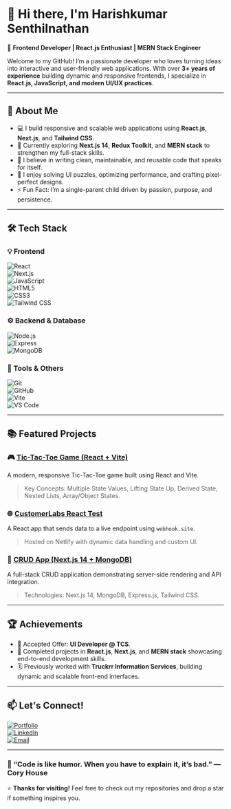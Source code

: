 # 👋 Hi there, I'm Harishkumar Senthilnathan  

🚀 **Frontend Developer | React.js Enthusiast | MERN Stack Engineer**  

Welcome to my GitHub! I’m a passionate developer who loves turning ideas into interactive and user-friendly web applications. With over **3+ years of experience** building dynamic and responsive frontends, I specialize in **React.js, JavaScript, and modern UI/UX practices**.  

---

## 🌟 About Me  
- 💻 I build responsive and scalable web applications using **React.js**, **Next.js**, and **Tailwind CSS**.  
- 🌱 Currently exploring **Next.js 14**, **Redux Toolkit**, and **MERN stack** to strengthen my full-stack skills.  
- 🧠 I believe in writing clean, maintainable, and reusable code that speaks for itself.  
- 💬 I enjoy solving UI puzzles, optimizing performance, and crafting pixel-perfect designs.  
- ⚡ Fun Fact: I’m a single-parent child driven by passion, purpose, and persistence.  

---

## 🛠️ Tech Stack  

### 💡 Frontend  
![React](https://img.shields.io/badge/-React-61DAFB?logo=react&logoColor=white)  
![Next.js](https://img.shields.io/badge/-Next.js-000000?logo=nextdotjs&logoColor=white)  
![JavaScript](https://img.shields.io/badge/-JavaScript-F7DF1E?logo=javascript&logoColor=black)  
![HTML5](https://img.shields.io/badge/-HTML5-E34F26?logo=html5&logoColor=white)  
![CSS3](https://img.shields.io/badge/-CSS3-1572B6?logo=css3&logoColor=white)  
![Tailwind CSS](https://img.shields.io/badge/-TailwindCSS-38B2AC?logo=tailwindcss&logoColor=white)  

### ⚙️ Backend & Database  
![Node.js](https://img.shields.io/badge/-Node.js-339933?logo=node.js&logoColor=white)  
![Express](https://img.shields.io/badge/-Express.js-000000?logo=express&logoColor=white)  
![MongoDB](https://img.shields.io/badge/-MongoDB-47A248?logo=mongodb&logoColor=white)  

### 🧰 Tools & Others  
![Git](https://img.shields.io/badge/-Git-F05032?logo=git&logoColor=white)  
![GitHub](https://img.shields.io/badge/-GitHub-181717?logo=github&logoColor=white)  
![Vite](https://img.shields.io/badge/-Vite-646CFF?logo=vite&logoColor=white)  
![VS Code](https://img.shields.io/badge/-VSCode-007ACC?logo=visualstudiocode&logoColor=white)  

---

## 📚 Featured Projects  

### 🎮 [Tic-Tac-Toe Game (React + Vite)](https://venerable-profiterole-c13936.netlify.app/)  
A modern, responsive Tic-Tac-Toe game built using React and Vite.  
> Key Concepts: Multiple State Values, Lifting State Up, Derived State, Nested Lists, Array/Object States.  

### 🌐 [CustomerLabs React Test](https://github.com/Harishkumars-dev)  
A React app that sends data to a live endpoint using `webhook.site`.  
> Hosted on Netlify with dynamic data handling and custom UI.  

### 🧩 [CRUD App (Next.js 14 + MongoDB)](https://github.com/Harishkumars-dev)  
A full-stack CRUD application demonstrating server-side rendering and API integration.  
> Technologies: Next.js 14, MongoDB, Express.js, Tailwind CSS.  

---

## 🏆 Achievements  
- 💼 Accepted Offer: **UI Developer @ TCS**.  
- 🧠 Completed projects in **React.js**, **Next.js**, and **MERN stack** showcasing end-to-end development skills.  
- 🗓️ Previously worked with **Truckrr Information Services**, building dynamic and scalable front-end interfaces.  

---

## 📫 Let's Connect!  

[![Portfolio](https://img.shields.io/badge/-Portfolio-000000?logo=vercel&logoColor=white)](https://harishkumars-dev.github.io/myportfolio/)  
[![LinkedIn](https://img.shields.io/badge/-LinkedIn-0077B5?logo=linkedin&logoColor=white)](https://www.linkedin.com/in/harishkumars-dev/)  
[![Email](https://img.shields.io/badge/-Email-D14836?logo=gmail&logoColor=white)](mailto:harishkumar.senthilnathan@gmail.com)  

---

### 💬 “Code is like humor. When you have to explain it, it’s bad.” — Cory House  

⭐ **Thanks for visiting!** Feel free to check out my repositories and drop a star if something inspires you.  
